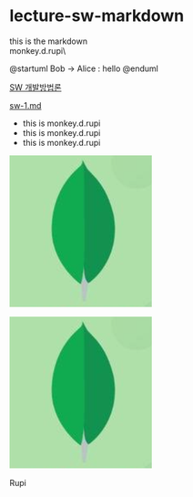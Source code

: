 # lecture-sw-markdown
  this is the markdown\
  monkey.d.rupi\


@startuml
Bob -> Alice : hello
@enduml

[SW 개발방법론](sw-method/sw-dev-method.md)

[sw-1.md](sw위기)

- this is monkey.d.rupi
- this is monkey.d.rupi
- this is monkey.d.rupi


![MongoDB](images/mongo-log.png)

![MongoDB](images/mongo-log.png)

Rupi
